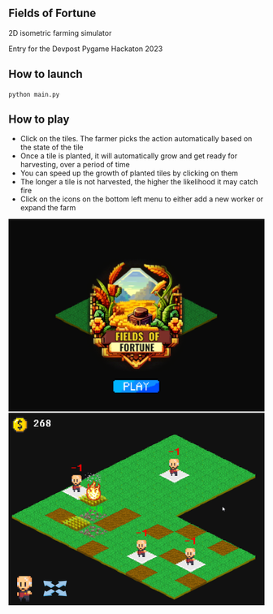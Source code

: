 ## Fields of Fortune

2D isometric farming simulator

Entry for the Devpost Pygame Hackaton 2023

## How to launch
`python main.py`

## How to play
- Click on the tiles. The farmer picks the action automatically based on the state of the tile
- Once a tile is planted, it will automatically grow and get ready for harvesting, over a period of time
- You can speed up the growth of planted tiles by clicking on them
- The longer a tile is not harvested, the higher the likelihood it may catch fire
- Click on the icons on the bottom left menu to either add a new worker or expand the farm

![Thumbnail](thumbnail3.png?raw=true)
![Thumbnail](thumbnail1.png?raw=true)
